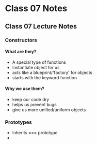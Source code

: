 # Class 07 Notes

## Class 07 Lecture Notes

### Constructors

#### What are they?

- A special type of functions
- Instantiate object for us
- acts like a blueprint/'factory' for objects
- starts with the keyword function

#### Why we use them?

- keep our code dry
- helps us prevent bugs
- give us more unified/uniform objects

### Prototypes

- Inherits === prototype
- 